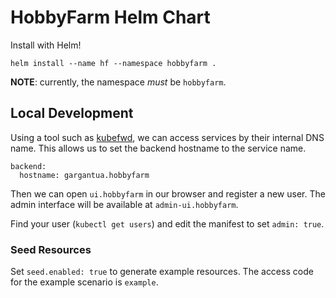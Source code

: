 # HobbyFarm Helm Chart

Install with Helm!

    helm install --name hf --namespace hobbyfarm .

**NOTE**: currently, the namespace _must_ be `hobbyfarm`.


## Local Development

Using a tool such as [kubefwd](https://kubefwd.com/), we can access services by their internal DNS name.
This allows us to set the backend hostname to the service name.

```
backend:
  hostname: gargantua.hobbyfarm
```

Then we can open `ui.hobbyfarm` in our browser and register a new user.
The admin interface will be available at `admin-ui.hobbyfarm`.

Find your user (`kubectl get users`) and edit the manifest to set `admin: true`.


### Seed Resources

Set `seed.enabled: true` to generate example resources.
The access code for the example scenario is `example`.
